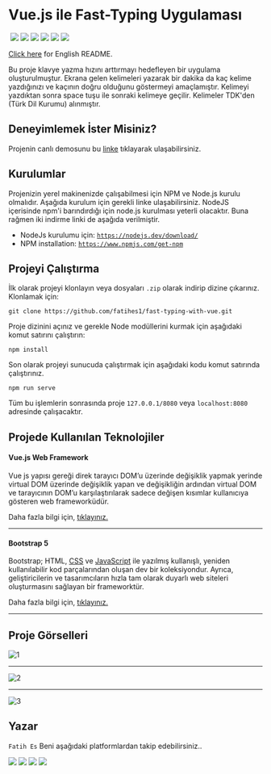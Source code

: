 ﻿
# Vue.js ile Fast-Typing Uygulaması
﻿
![](https://img.shields.io/badge/HTML5-E34F26?style=for-the-badge&logo=html5&logoColor=white)
![](https://img.shields.io/badge/CSS3-1572B6?style=for-the-badge&logo=css3&logoColor=white)
![](https://img.shields.io/badge/JavaScript-F7DF1E?style=for-the-badge&logo=javascript&logoColor=black)
![](https://img.shields.io/badge/Vue.js-35495E?style=for-the-badge&logo=vuedotjs&logoColor=4FC08D)
![](https://img.shields.io/badge/npm-CB3837?style=for-the-badge&logo=npm&logoColor=white)
![](https://img.shields.io/badge/Bootstrap-563D7C?style=for-the-badge&logo=bootstrap&logoColor=white)

[Click here](ReadmeFiles/EN_README.md) for English README.

Bu proje klavye yazma hızını arttırmayı hedefleyen bir uygulama oluşturulmuştur. Ekrana gelen kelimeleri yazarak bir dakika da kaç kelime yazdığınızı ve kaçının doğru olduğunu göstermeyi amaçlamıştır. Kelimeyi yazdıktan sonra space tuşu ile sonraki kelimeye geçilir. Kelimeler TDK'den (Türk Dil Kurumu) alınmıştır.
## Deneyimlemek İster Misiniz?
Projenin canlı demosunu bu [linke](http://fast-typing.ueuo.com/) tıklayarak ulaşabilirsiniz.
## Kurulumlar

Projenizin yerel makinenizde çalışabilmesi için NPM ve Node.js kurulu olmalıdır. Aşağıda kurulum için gerekli linke ulaşabilirsiniz. NodeJS içerisinde npm'i barındırdığı için node.js kurulması yeterli olacaktır. Buna rağmen iki indirme linki de aşağıda verilmiştir.

- NodeJs kurulumu için: [`https://nodejs.dev/download/`](https://nodejs.dev/download/)
- NPM installation: [`https://www.npmjs.com/get-npm`](https://www.npmjs.com/get-npm)

## Projeyi Çalıştırma
İlk olarak projeyi klonlayın veya dosyaları `.zip` olarak indirip dizine çıkarınız. Klonlamak için: 

`git clone https://github.com/fatihes1/fast-typing-with-vue.git`

Proje dizinini açınız ve gerekle Node modüllerini kurmak için aşağıdaki komut satırını çalıştırın:

`npm install`

Son olarak projeyi sunucuda çalıştırmak için aşağıdaki kodu komut satırında çalıştırınız.

 `npm run serve` 

Tüm bu işlemlerin sonrasında proje `127.0.0.1/8080` veya `localhost:8080` adresinde çalışacaktır.

## Projede Kullanılan Teknolojiler 

#### **Vue.js Web Framework**
Vue js yapısı gereği direk tarayıcı DOM’u üzerinde değişiklik yapmak yerinde virtual DOM üzerinde değişiklik yapan ve değişikliğin ardından virtual DOM ve tarayıcının DOM’u karşılaştırılarak sadece değişen kısımlar kullanıcıya gösteren web frameworküdür.

Daha fazla bilgi için, [tıklayınız.](https://vuejs.org/)

<hr>

#### **Bootstrap 5**
Bootstrap; HTML, [CSS](https://www.argenova.com.tr/css "CSS") ve [JavaScript](https://www.argenova.com.tr/javascript "JavaScript") ile yazılmış kullanışlı, yeniden kullanılabilir kod parçalarından oluşan dev bir koleksiyondur. Ayrıca, geliştiricilerin ve tasarımcıların hızla tam olarak duyarlı web siteleri oluşturmasını sağlayan bir frameworktür.

Daha fazla bilgi için, [tıklayınız.](https://getbootstrap.com/docs/5.0/getting-started/introduction/)
<hr>


## Proje Görselleri

![1](https://user-images.githubusercontent.com/54971670/131974607-c44486d2-a993-4f06-ba02-6bcb86bb3f5c.PNG)
<hr>

![2](https://user-images.githubusercontent.com/54971670/131974611-749aebad-2426-4779-997c-64cfdcde6036.PNG)

<hr>

![3](https://user-images.githubusercontent.com/54971670/131974615-a14d998d-15b7-47cb-a042-f54ed64d0a4b.PNG)


## Yazar
`Fatih Es` Beni aşağıdaki platformlardan takip edebilirsiniz..
<br>

[![](https://img.shields.io/badge/linkedin-%230077B5.svg?&style=for-the-badge&logo=linkedin&logoColor=white)](https://www.linkedin.com/in/fatihes/)
[![](https://img.shields.io/badge/Instagram-E4405F?style=for-the-badge&logo=instagram&logoColor=white)](https://www.instagram.com/fatihtech/)
[![](https://img.shields.io/badge/YouTube-FF0000?style=for-the-badge&logo=youtube&logoColor=white)](https://www.youtube.com/channel/UCpMnisdqsNAGzJfQBkBaOKg)
[![](https://img.shields.io/badge/Medium-12100E?style=for-the-badge&logo=medium&logoColor=white)](https://fatihes.medium.com/)

